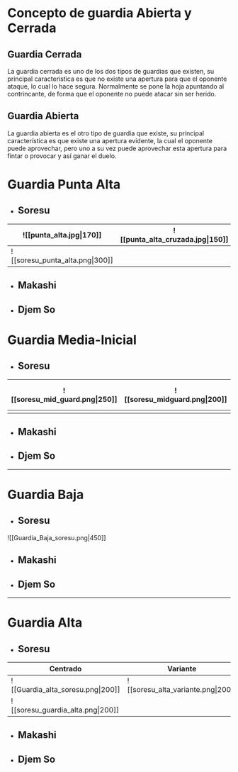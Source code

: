 # Concepto de guardia Abierta y Cerrada
## Guardia Cerrada
La guardia cerrada es uno de los dos tipos de guardias que existen, su principal característica es que no existe una apertura para que el oponente ataque, lo cual lo hace segura. Normalmente se pone la hoja apuntando al contrincante, de forma que el oponente no puede atacar sin ser herido.
## Guardia Abierta
La guardia abierta es el otro tipo de guardia que existe, su principal característica es que existe una apertura evidente, la cual el oponente puede aprovechar, pero uno a su vez puede aprovechar esta apertura para fintar o provocar y así ganar el duelo.

# Guardia Punta Alta
- ## Soresu

| ![[punta_alta.jpg\|170]]        | ![[punta_alta_cruzada.jpg\|150]] |
| ------------------------------- | -------------------------------- |
| ![[soresu_punta_alta.png\|300]] |                                  |

- ## Makashi

- ## Djem So

# Guardia Media-Inicial

- ## Soresu


| ![[soresu_mid_guard.png\|250]] | ![[soresu_midguard.png\|200]] | ![[soresu_midguard (2).png\|100]] |
| ------------------------------ | ----------------------------- | --------------------------------- |
|                                |                               |                                   | 


- ## Makashi



- ## Djem So

---
# Guardia Baja

- ## Soresu
![[Guardia_Baja_soresu.png|450]]

- ## Makashi

- ## Djem So

---
# Guardia Alta

- ## Soresu

| <center>Centrado</center>         | <center>Variante</center>          |
| --------------------------------- | ---------------------------------- |
| ![[Guardia_alta_soresu.png\|200]] | ![[soresu_alta_variante.png\|200]] |
| ![[soresu_guardia_alta.png\|200]] |                                    |


- ## Makashi

- ## Djem So



